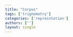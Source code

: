 ```yaml
---
title: "Corpus"
tags: ['trignometry']
categories: ['represntation']
authors: ['']
layout: single
---
```

